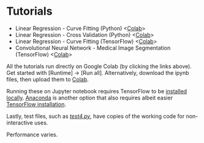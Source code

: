 # Tutorials

- Linear Regression - Curve Fitting (Python) <[Colab][part1_colab]>
- Linear Regression - Cross Validation (Python) <[Colab][part2_colab]>
- Linear Regression - Curve Fitting (TensorFlow) <[Colab][part3_colab]>
- Convolutional Neural Network - Medical Image Segmentation (TensorFlow) <[Colab][part4_colab]>

All the tutorials run directly on Google Colab (by clicking the links above). Get started with [Runtime] -> [Run all]. Alternatively, download the ipynb files, then upload them to [Colab](https://colab.research.google.com). 

Running these on Jupyter notebook requires TensorFlow to be [installed locally][tf_install]. [Anaconda][conda_install] is another option that also requires albeit easier [TensorFlow installation][tf_conda]. 

Lastly, test files, such as [*test4.py*](./test4.py), have copies of the working code for non-interactive uses.

Performance varies.


[part1_notebook]: https://github.com/YipengHu/ipmi/blob/master/tutorials/01-CurveFitting.ipynb
[part1_colab]: https://colab.research.google.com/github/YipengHu/ipmi/blob/master/tutorials/01-CurveFitting.ipynb

[part2_notebook]: https://github.com/YipengHu/ipmi/blob/master/tutorials/02-CrossValidation.ipynb
[part2_colab]: https://colab.research.google.com/github/YipengHu/ipmi/blob/master/tutorials/02-CrossValidation.ipynb

[part3_notebook]: https://github.com/YipengHu/ipmi/blob/master/tutorials/03-CurveFitting-TensorFlow.ipynb
[part3_colab]: https://colab.research.google.com/github/YipengHu/ipmi/blob/master/tutorials/03-CurveFitting-TensorFlow.ipynb

[part4_notebook]: https://github.com/YipengHu/ipmi/blob/master/tutorials/04-ImageSegmentation-TensorFlow.ipynb
[part4_colab]: https://colab.research.google.com/github/YipengHu/ipmi/blob/master/tutorials/04-ImageSegmentation-TensorFlow.ipynb

[tf_install]: https://www.tensorflow.org/install/
[conda_install]: https://www.anaconda.com/download/
[tf_conda]: https://anaconda.org/anaconda/tensorflow
